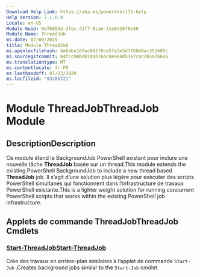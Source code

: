```yaml
---
Download Help Link: https://aka.ms/powershell71-help
Help Version: 7.1.0.0
Locale: en-US
Module Guid: 0e7b895d-2fec-43f7-8cae-11e8d16f6e40
Module Name: ThreadJob
ms.date: 07/09/2019
title: Module ThreadJob
ms.openlocfilehash: 4a6abe107ac041f0ce5fa3e5d776bb0ac352685c
ms.sourcegitcommit: 84fcc90bd018ab76ac4e964d53e7c9c2b5a7b6c6
ms.translationtype: MT
ms.contentlocale: fr-FR
ms.lasthandoff: 07/23/2020
ms.locfileid: "93205721"
---
```

# <span data-ttu-id="615bb-102">Module ThreadJob</span><span class="sxs-lookup"><span data-stu-id="615bb-102">ThreadJob Module</span></span>

## <span data-ttu-id="615bb-103">Description</span><span class="sxs-lookup"><span data-stu-id="615bb-103">Description</span></span>
<span data-ttu-id="615bb-104">Ce module étend le BackgroundJob PowerShell existant pour inclure une nouvelle tâche **ThreadJob** basée sur un thread.</span><span class="sxs-lookup"><span data-stu-id="615bb-104">This module extends the existing PowerShell BackgroundJob to include a new thread based **ThreadJob** job.</span></span> <span data-ttu-id="615bb-105">Il s’agit d’une solution plus légère pour exécuter des scripts PowerShell simultanés qui fonctionnent dans l’infrastructure de travaux PowerShell existante.</span><span class="sxs-lookup"><span data-stu-id="615bb-105">This is a lighter weight solution for running concurrent PowerShell scripts that works within the existing PowerShell job infrastructure.</span></span>

## <span data-ttu-id="615bb-106">Applets de commande ThreadJob</span><span class="sxs-lookup"><span data-stu-id="615bb-106">ThreadJob Cmdlets</span></span>

### [<span data-ttu-id="615bb-107">Start-ThreadJob</span><span class="sxs-lookup"><span data-stu-id="615bb-107">Start-ThreadJob</span></span>](Start-ThreadJob.md)
<span data-ttu-id="615bb-108">Crée des travaux en arrière-plan similaires à l’applet de commande `Start-Job` .</span><span class="sxs-lookup"><span data-stu-id="615bb-108">Creates background jobs similar to the `Start-Job` cmdlet.</span></span>
